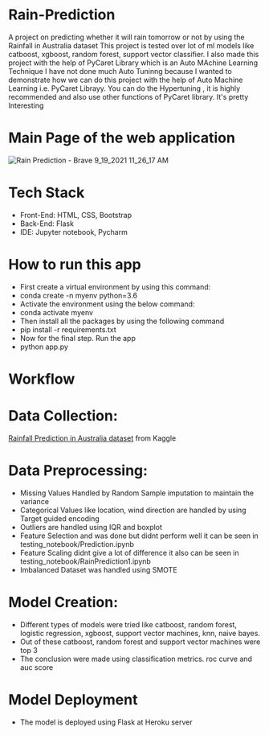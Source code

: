 # Rain-Prediction
A project on predicting whether it will rain tomorrow or not by using the Rainfall in Australia dataset
This project is tested over lot of ml models like catboost, xgboost, random forest, support vector classifier.
I also made this project with the help of PyCaret Library which is an Auto MAchine Learning Technique
I have not done much Auto Tuninng because I wanted to demonstrate how we can do this project with the help of Auto Machine Learning i.e. PyCaret Librayy.
You can do the Hypertuning , it is highly recommended and also use other functions of PyCaret library.
It's pretty Interesting



# Main Page of the web application
![Rain Prediction - Brave 9_19_2021 11_26_17 AM](https://user-images.githubusercontent.com/65214856/133917170-dd3e4264-2925-4316-9c43-061111886a0f.png)


# Tech Stack
* Front-End: HTML, CSS, Bootstrap
* Back-End: Flask
* IDE: Jupyter notebook, Pycharm

# How to run this app
* First create a virtual environment by using this command:
* conda create -n myenv python=3.6
* Activate the environment using the below command:
* conda activate myenv
* Then install all the packages by using the following command
* pip install -r requirements.txt
* Now for the final step. Run the app
* python app.py


# Workflow

# Data Collection: 
[Rainfall Prediction in Australia dataset](https://www.kaggle.com/jsphyg/weather-dataset-rattle-package) from Kaggle
# Data Preprocessing: 
* Missing Values Handled by Random Sample imputation to maintain the variance
* Categorical Values like location, wind direction are handled by using Target guided encoding
* Outliers are handled using IQR and boxplot
* Feature Selection and was done but didnt perform well it can be seen in testing_notebook/Prediction.ipynb
* Feature Scaling didnt give a lot of difference it also can be seen in testing_notebook/RainPrediction1.ipynb
* Imbalanced Dataset was handled using SMOTE
# Model Creation:
* Different types of models were tried like catboost, random forest, logistic regression, xgboost, support vector machines, knn, naive bayes.
* Out of these catboost, random forest and support vector machines were top 3
* The conclusion were made using classification metrics. roc curve and auc score
# Model Deployment
* The model is deployed using Flask at Heroku server





